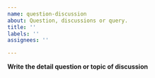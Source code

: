 ```yaml
---
name: question-discussion
about: Question, discussions or query.
title: ''
labels: ''
assignees: ''

---
```


**Write the detail question or topic of discussion**

